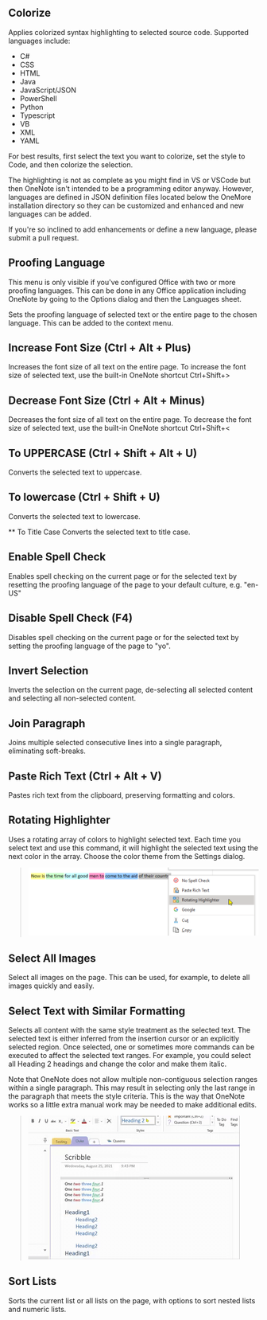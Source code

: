 ## Colorize
Applies colorized syntax highlighting to selected source code. Supported languages include: 

- C#
- CSS
- HTML
- Java
- JavaScript/JSON
- PowerShell
- Python
- Typescript
- VB
- XML
- YAML

For best results, first select the text you want to colorize, set the style to Code, and then colorize the selection.

The highlighting is not as complete as you might find in VS or VSCode but then OneNote isn't intended to be a programming editor anyway. However, languages are defined in JSON definition files located below the OneMore installation directory so they can be customized and enhanced and new languages can be added.

If you're so inclined to add enhancements or define a new language, please submit a pull request.

## Proofing Language
This menu is only visible if you've configured Office with two or more proofing languages. This can be done in any Office application including OneNote by going to the Options dialog and then the Languages sheet.

Sets the proofing language of selected text or the entire page to the chosen language. This can be added to the context menu.

## Increase Font Size (Ctrl + Alt + Plus)
Increases the font size of all text on the entire page. To increase the font size of selected text, use the built-in OneNote shortcut Ctrl+Shift+>

## Decrease Font Size (Ctrl + Alt + Minus)
Decreases the font size of all text on the entire page. To decrease the font size of selected text, use the built-in OneNote shortcut Ctrl+Shift+<

## To UPPERCASE (Ctrl + Shift + Alt + U)
Converts the selected text to uppercase.

## To lowercase (Ctrl + Shift + U)
Converts the selected text to lowercase.

** To Title Case
Converts the selected text to title case.

## Enable Spell Check
Enables spell checking on the current page or for the selected text by
resetting the proofing language of the page to your default culture, e.g. "en-US"

## Disable Spell Check (F4)
Disables spell checking on the current page or for the selected text by
setting the proofing language of the page to "yo".

## Invert Selection
Inverts the selection on the current page, de-selecting all selected content and selecting all non-selected content.

## Join Paragraph
Joins multiple selected consecutive lines into a single paragraph, eliminating soft-breaks.

## Paste Rich Text (Ctrl + Alt + V)
Pastes rich text from the clipboard, preserving formatting and colors.

## Rotating Highlighter
Uses a rotating array of colors to highlight selected text. Each time you select text and use this command, it will highlight the selected text using the next color in the array. Choose the color theme from the Settings dialog.
> ![Rotating Highlighter](images/Rotating.png)

## Select All Images
Select all images on the page. This can be used, for example, to delete all images quickly and easily.

## Select Text with Similar Formatting
Selects all content with the same style treatment as the selected text. The selected text is either inferred from the insertion cursor or an explicitly selected region. Once selected, one or sometimes more commands can be executed to affect the selected text ranges. For example, you could select all Heading 2 headings and change the color and make them italic.

Note that OneNote does not allow multiple non-contiguous selection ranges within a single paragraph. This may result in selecting only the last range in the paragraph that meets the style criteria. This is the way that OneNote works so a little extra manual work may be needed to make additional edits.

> ![Selet Similar Formatting](images/SelectStyle.gif)

## Sort Lists
Sorts the current list or all lists on the page, with options to sort nested lists and numeric lists.

